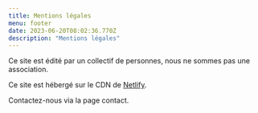 ```yaml
---
title: Mentions légales
menu: footer
date: 2023-06-20T08:02:36.770Z
description: "Mentions légales"
---
```


Ce site est édité par un collectif de personnes, nous ne sommes pas une association.

Ce site est hébergé sur le CDN de [Netlify](http://netlify.com).

Contactez-nous via la page contact.
